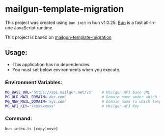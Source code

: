# mailgun-template-migration

This project was created using `bun init` in bun v1.0.25. [Bun](https://bun.sh) is a fast all-in-one JavaScript runtime.

This project is based on [mailgun-template-migration](https://github.com/paliwalvimal/mailgun-template-migration)

## Usage:
- This application has no dependencies.
- You must set below environments when you execute.

### Environment Variables:

```bash
MG_BASE_URL='https://api.mailgun.net/v3'    # Mailgun API base URL
MG_OLD_MAIL_DOMAIN='abc.com'                # Domain name under which template exists
MG_NEW_MAIL_DOMAIN='xyz.com'                # Domain name to which template needs to be copied or moved to
MG_API_KEY='xxxxxxxxxx'                     # Mailgun API Key
```

### Command:

```bash
bun index.ts [copy|move]
```

